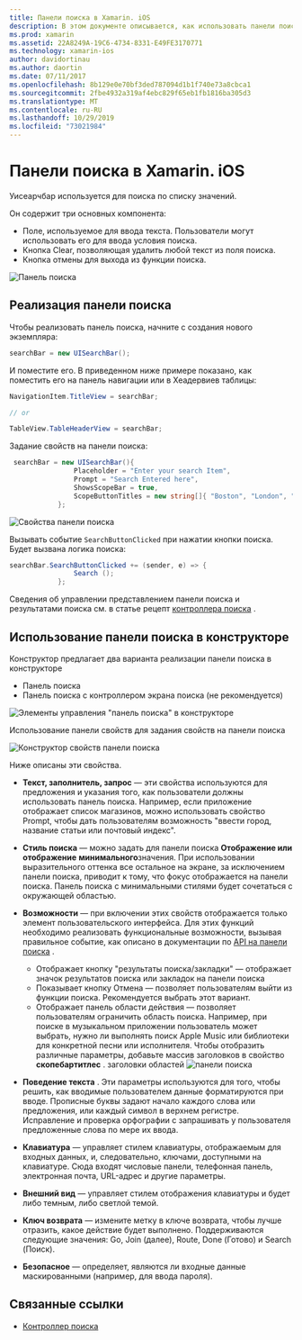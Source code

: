 ```yaml
---
title: Панели поиска в Xamarin. iOS
description: В этом документе описывается, как использовать панели поиска в Xamarin. iOS. В нем обсуждается создание панели поиска программным способом и в раскадровке.
ms.prod: xamarin
ms.assetid: 22A8249A-19C6-4734-8331-E49FE3170771
ms.technology: xamarin-ios
author: davidortinau
ms.author: daortin
ms.date: 07/11/2017
ms.openlocfilehash: 8b129e0e70bf3ded787094d1b1f740e73a8cbca1
ms.sourcegitcommit: 2fbe4932a319af4ebc829f65eb1fb1816ba305d3
ms.translationtype: MT
ms.contentlocale: ru-RU
ms.lasthandoff: 10/29/2019
ms.locfileid: "73021984"
---
```

# <a name="search-bars-in-xamarinios"></a>Панели поиска в Xamarin. iOS

Уисеарчбар используется для поиска по списку значений.

Он содержит три основных компонента:

- Поле, используемое для ввода текста. Пользователи могут использовать его для ввода условия поиска.
- Кнопка Clear, позволяющая удалить любой текст из поля поиска.
- Кнопка отмены для выхода из функции поиска.

![Панель поиска](searchbar-images/image1.png)

## <a name="implementing-the-search-bar"></a>Реализация панели поиска

Чтобы реализовать панель поиска, начните с создания нового экземпляра:

```csharp
searchBar = new UISearchBar();
```

И поместите его. В приведенном ниже примере показано, как поместить его на панель навигации или в Хеадервиев таблицы:

```csharp
NavigationItem.TitleView = searchBar;

// or

TableView.TableHeaderView = searchBar;
```

Задание свойств на панели поиска:

```csharp
 searchBar = new UISearchBar(){
                Placeholder = "Enter your search Item",
                Prompt = "Search Entered here",
                ShowsScopeBar = true,
                ScopeButtonTitles = new string[]{ "Boston", "London", "SF" },
            };
```

![Свойства панели поиска](searchbar-images/image6.png)

Вызывать событие `SearchButtonClicked` при нажатии кнопки поиска. Будет вызвана логика поиска:

```csharp
searchBar.SearchButtonClicked += (sender, e) => {
                Search ();
            };
```

Сведения об управлении представлением панели поиска и результатами поиска см. в статье рецепт [контроллера поиска](https://github.com/xamarin/recipes/tree/master/Recipes/ios/content_controls/search-controller) .

## <a name="using-the-search-bar-in-the-designer"></a>Использование панели поиска в конструкторе

Конструктор предлагает два варианта реализации панели поиска в конструкторе

- Панель поиска
- Панель поиска с контроллером экрана поиска (не рекомендуется)

![Элементы управления "панель поиска" в конструкторе](searchbar-images/image2.png)

Использование панели свойств для задания свойств на панели поиска

![Конструктор свойств панели поиска](searchbar-images/image3.png)

Ниже описаны эти свойства.

- **Текст, заполнитель, запрос** — эти свойства используются для предложения и указания того, как пользователи должны использовать панель поиска. Например, если приложение отображает список магазинов, можно использовать свойство Prompt, чтобы дать пользователям возможность "ввести город, название статьи или почтовый индекс".
- **Стиль поиска** — можно задать для панели поиска **Отображение или отображение** **минимального**значения. При использовании выразительного оттенка все остальное на экране, за исключением панели поиска, приводит к тому, что фокус отображается на панели поиска. Панель поиска с минимальными стилями будет сочетаться с окружающей областью.
- **Возможности** — при включении этих свойств отображается только элемент пользовательского интерфейса. Для этих функций необходимо реализовать функциональные возможности, вызывая правильное событие, как описано в документации по [API на панели поиска](xref:UIKit.UISearchBar) .
  - Отображает кнопку "результаты поиска/закладки" — отображает значок результатов поиска или закладок на панели поиска
  - Показывает кнопку Отмена — позволяет пользователям выйти из функции поиска. Рекомендуется выбрать этот вариант.
  - Отображает панель области действия — позволяет пользователям ограничить область поиска. Например, при поиске в музыкальном приложении пользователь может выбрать, нужно ли выполнять поиск Apple Music или библиотеки для конкретной песни или исполнителя. Чтобы отобразить различные параметры, добавьте массив заголовков в свойство **скопебартитлес** .
  заголовки областей ![панели поиска](searchbar-images/image4.png)

- **Поведение текста** . Эти параметры используются для того, чтобы решить, как вводимые пользователем данные форматируются при вводе. Прописные буквы задают начало каждого слова или предложения, или каждый символ в верхнем регистре. Исправление и проверка орфографии с запрашивать у пользователя предложенные слова по мере их ввода.
- **Клавиатура** — управляет стилем клавиатуры, отображаемым для входных данных, и, следовательно, ключами, доступными на клавиатуре. Сюда входят числовые панели, телефонная панель, электронная почта, URL-адрес и другие параметры.
- **Внешний вид** — управляет стилем отображения клавиатуры и будет либо темным, либо светлой темой.
- **Ключ возврата** — измените метку в ключе возврата, чтобы лучше отразить, какое действие будет выполнено. Поддерживаются следующие значения: Go, Join (далее), Route, Done (Готово) и Search (Поиск).
- **Безопасное** — определяет, являются ли входные данные маскированными (например, для ввода пароля).

## <a name="related-links"></a>Связанные ссылки

- [Контроллер поиска](https://github.com/xamarin/recipes/tree/master/Recipes/ios/content_controls/search-controller)
